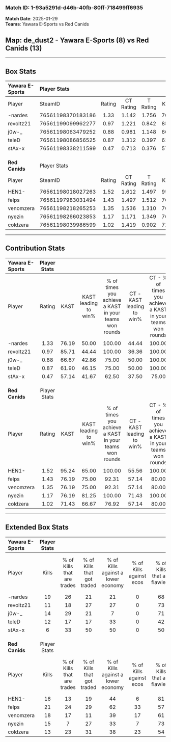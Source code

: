 ### Match ID: 1-93a5291d-d46b-40fb-80ff-718499ff6935  
**Match Date**: 2025-01-29  
**Teams**: Yawara E-Sports vs Red Canids  

## **Map**: de_dust2 - Yawara E-Sports (8) vs Red Canids (13)  
---  

## Box Stats  

| **Yawara E-Sports** | Player Stats      |        |           |          |       |      |       |         |        |      |     |
| :- | :- | :-: | :-: | :-: | :-: | :-: | :-: | :-: | :-: | :-: | :-: |
| Player              | SteamID           | Rating | CT Rating | T Rating | KAST  | ADR  | Kills | Assists | Deaths | K/D  | HS% |
| -nardes             | 76561198370183186 |  1.33  |   1.142   |  1.756   | 76.19 | 82.3 |  19   |    4    |   14   | 1.36 | 36  |
| revoltz21           | 76561199099962277 |  0.97  |   1.221   |  0.842   | 85.71 | 64.2 |  11   |    7    |   16   | 0.69 | 63  |
| j0w-_               | 76561198063479252 |  0.88  |   0.981   |  1.148   | 66.67 | 60.4 |  14   |    3    |   18   | 0.78 | 50  |
| teleD               | 76561198086856525 |  0.87  |   1.312   |  0.397   | 61.90 | 82.7 |  12   |    6    |   17   | 0.71 | 66  |
| stAx-x              | 76561198338211599 |  0.47  |   0.713   |  0.376   | 57.14 | 52.5 |   6   |    6    |   18   | 0.33 | 66  |
|                     |                   |        |           |          |       |      |       |         |        |      |     |
|                     |                   |        |           |          |       |      |       |         |        |      |     |
|                     |                   |        |           |          |       |      |       |         |        |      |     |
| **Red Canids**      | Player Stats      |        |           |          |       |      |       |         |        |      |     |
| Player              | SteamID           | Rating | CT Rating | T Rating | KAST  | ADR  | Kills | Assists | Deaths | K/D  | HS% |
| HEN1-               | 76561198018027263 |  1.52  |   1.612   |  1.497   | 95.24 | 97.4 |  16   |    9    |   10   | 1.60 | 43  |
| felps               | 76561197983031494 |  1.43  |   1.497   |  1.512   | 76.19 | 94.5 |  21   |    5    |   15   | 1.40 | 47  |
| venomzera           | 76561198218265253 |  1.35  |   1.536   |  1.310   | 76.19 | 87.5 |  18   |    4    |   12   | 1.50 | 50  |
| nyezin              | 76561198266023853 |  1.17  |   1.171   |  1.349   | 76.19 | 72.1 |  15   |    2    |   12   | 1.25 | 46  |
| coldzera            | 76561198039986599 |  1.02  |   1.419   |  0.902   | 71.43 | 64.3 |  13   |    6    |   13   | 1.00 | 38  |
---  

## Contribution Stats  

| **Yawara E-Sports** | Player Stats |       |                      |                                                        |                           |                                                             |                          |                                                            |
| :- | :-: | :-: | :-: | :-: | :-: | :-: | :-: | :-: |
| Player              |    Rating    | KAST  | KAST leading to win% | % of times you achieve a KAST in your teams won rounds | CT - KAST leading to win% | CT - % of times you achieve a KAST in your teams won rounds | T - KAST leading to win% | T - % of times you achieve a KAST in your teams won rounds |
| -nardes             |     1.33     | 76.19 |        50.00         |                         100.00                         |           44.44           |                           100.00                            |          57.14           |                           100.00                           |
| revoltz21           |     0.97     | 85.71 |        44.44         |                         100.00                         |           36.36           |                           100.00                            |          57.14           |                           100.00                           |
| j0w-_               |     0.88     | 66.67 |        42.86         |                         75.00                          |           50.00           |                           100.00                            |          33.33           |                           50.00                            |
| teleD               |     0.87     | 61.90 |        46.15         |                         75.00                          |           50.00           |                           100.00                            |          40.00           |                           50.00                            |
| stAx-x              |     0.47     | 57.14 |        41.67         |                         62.50                          |           37.50           |                            75.00                            |          50.00           |                           50.00                            |
|                     |              |       |                      |                                                        |                           |                                                             |                          |                                                            |
|                     |              |       |                      |                                                        |                           |                                                             |                          |                                                            |
|                     |              |       |                      |                                                        |                           |                                                             |                          |                                                            |
| **Red Canids**      | Player Stats |       |                      |                                                        |                           |                                                             |                          |                                                            |
| Player              |    Rating    | KAST  | KAST leading to win% | % of times you achieve a KAST in your teams won rounds | CT - KAST leading to win% | CT - % of times you achieve a KAST in your teams won rounds | T - KAST leading to win% | T - % of times you achieve a KAST in your teams won rounds |
| HEN1-               |     1.52     | 95.24 |        65.00         |                         100.00                         |           55.56           |                           100.00                            |          72.73           |                           100.00                           |
| felps               |     1.43     | 76.19 |        75.00         |                         92.31                          |           57.14           |                            80.00                            |          88.89           |                           100.00                           |
| venomzera           |     1.35     | 76.19 |        75.00         |                         92.31                          |           57.14           |                            80.00                            |          88.89           |                           100.00                           |
| nyezin              |     1.17     | 76.19 |        81.25         |                         100.00                         |           71.43           |                           100.00                            |          88.89           |                           100.00                           |
| coldzera            |     1.02     | 71.43 |        66.67         |                         76.92                          |           57.14           |                            80.00                            |          75.00           |                           75.00                            |
---  

## Extended Box Stats  

| **Yawara E-Sports** | Player Stats |                            |                            |                                    |                         |                              |                                 |        |                             |                                     |                          |                               |                            |
| :- | :-: | :-: | :-: | :-: | :-: | :-: | :-: | :-: | :-: | :-: | :-: | :-: | :-: |
| Player              |    Kills     | % of Kills that are trades | % of Kills that got traded | % of Kills against a lower economy | % of Kills against ecos | % of Kills that are flawless | % of Kills that are close duels | Deaths | % of Deaths that get traded | % of Deaths against a lower economy | % of Deaths against ecos | % of Deaths that are flawless | % of Deaths that are close |
| -nardes             |      19      |             26             |             21             |                 21                 |            0            |              68              |                0                |   14   |             21              |                 29                  |            0             |              71               |             14             |
| revoltz21           |      11      |             18             |             27             |                 27                 |            0            |              73              |                0                |   16   |             19              |                 25                  |            0             |              69               |             0              |
| j0w-_               |      14      |             29             |             21             |                 7                  |            0            |              71              |               14                |   18   |             39              |                 22                  |            0             |              72               |             6              |
| teleD               |      12      |             17             |             17             |                 33                 |            0            |              42              |                0                |   17   |             12              |                 24                  |            0             |              59               |             24             |
| stAx-x              |      6       |             33             |             50             |                 50                 |            0            |              50              |                0                |   18   |             22              |                 22                  |            0             |              56               |             22             |
|                     |              |                            |                            |                                    |                         |                              |                                 |        |                             |                                     |                          |                               |                            |
|                     |              |                            |                            |                                    |                         |                              |                                 |        |                             |                                     |                          |                               |                            |
|                     |              |                            |                            |                                    |                         |                              |                                 |        |                             |                                     |                          |                               |                            |
| **Red Canids**      | Player Stats |                            |                            |                                    |                         |                              |                                 |        |                             |                                     |                          |                               |                            |
| Player              |    Kills     | % of Kills that are trades | % of Kills that got traded | % of Kills against a lower economy | % of Kills against ecos | % of Kills that are flawless | % of Kills that are close duels | Deaths | % of Deaths that get traded | % of Deaths against a lower economy | % of Deaths against ecos | % of Deaths that are flawless | % of Deaths that are close |
| HEN1-               |      16      |             13             |             19             |                 44                 |            6            |              81              |                6                |   10   |             20              |                 40                  |            10            |              60               |             0              |
| felps               |      21      |             24             |             29             |                 62                 |           33            |              57              |               19                |   15   |             20              |                 33                  |            7             |              60               |             0              |
| venomzera           |      18      |             17             |             11             |                 39                 |           17            |              61              |               11                |   12   |             17              |                 17                  |            0             |              58               |             8              |
| nyezin              |      15      |             7              |             27             |                 33                 |            7            |              73              |                7                |   12   |             33              |                 17                  |            0             |              67               |             8              |
| coldzera            |      13      |             23             |             31             |                 38                 |           23            |              54              |               23                |   13   |             31              |                 31                  |            8             |              77               |             0              |
